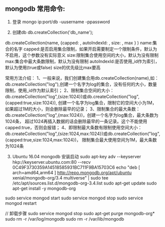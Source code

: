 ## mongodb 常用命令:
1. 登录
mongo ip:port/db -uusername -ppassword

2. 创建db
db.createCollection('db_name');

db.createCollection(name, {capped: <Boolean>, autoIndexId: <Boolean>, size: <number>, max <number>} )
name:集合的名字
capped:是否启用集合限制，如果开启需要制定一个限制条件，默认为不启用，这个参数没有实际意义
size:限制集合使用空间的大小，默认为没有限制
max:集合中最大条数限制，默认为没有限制
autoIndexId:是否使用_id作为索引，默认为使用(true或false)
size的优先级比max要高

常用方法介绍：
1、一般来说，我们创建集合用db.createCollection(name),如：db.createCollection("log"),创建一个名字为log的集合，没有任何的大小，数量限制，使用_id作为默认索引；
2、限制集合空间的大小：db.createCollection("log",{size:1024})或db.createCollection("log",{capped:true,size:1024}),
创建一个名字为log集合，限制它的空间大小为1M，如果超过1M的大小，则会删除最早的记录；
3、限制集合的最大条数：db.createCollection("log",{max:1024})，创建一个名字为log集合，最大条数为1024条，
超过1024再插入数据的话会删除最早的一条记录。这个不能使用capped:true，否则会报错；
4、即限制最大条数有限制使用空间大小：db.createCollection("log",{size:1024,max:1024})或db.createCollection("log",{capped:true,size:1024,max:1024})，
限制集合最大使用空间为1M，最大条数为1024条


3. Ubuntu 16.04 mongodb 安装启动
sudo apt-key adv --keyserver hkp://keyserver.ubuntu.com:80 --recv 0C49F3730359A14518585931BC711F9BA15703C6
echo "deb [ arch=amd64,arm64 ] http://repo.mongodb.org/apt/ubuntu xenial/mongodb-org/3.4 multiverse" | sudo tee /etc/apt/sources.list.d/mongodb-org-3.4.list
sudo apt-get update
sudo apt-get install -y mongodb-org

sudo service mongod start
sudo service mongod stop
sudo service mongod restart

// 卸载步骤
sudo service mongod stop
sudo apt-get purge mongodb-org*
sudo rm -r /var/log/mongodb
sudo rm -r /var/lib/mongodb
